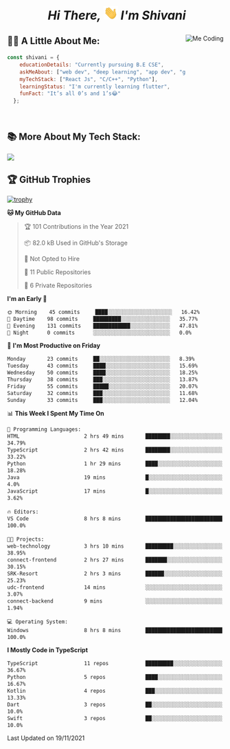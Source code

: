 # <p align="center">️ _Hi There, <img src="https://raw.githubusercontent.com/SanjayDevTech/SanjayDevTech/master/assets/wave.gif" alt="waving hand" width="33px"> I'm Shivani_</p>

<img align="right" alt="Me Coding" height="200" src="https://media.giphy.com/media/L1R1tvI9svkIWwpVYr/giphy.gif">

## 👩‍💻 **A Little About Me:**
```jsx
const shivani = {
    educationDetails: "Currently pursuing B.E CSE",
    askMeAbout: ["web dev", "deep learning", "app dev", "gardening"],
    myTechStack: ["React Js", "C/C++", "Python"],
    learningStatus: "I'm currently learning flutter",
    funFact: "It’s all 0’s and 1’s😂"
  };
```

<br/>

## 📚 **More About My Tech Stack:**

   <img align="center" src="https://github-readme-stats.vercel.app/api/top-langs/?username=shivu-srk&layout=compact&theme=vue-dark"/>
   <br/>
   
## 🏆 GitHub Trophies

[![trophy](https://github-profile-trophy.vercel.app/?username=shivu-srk&theme=nord&column=7)](https://github.com/ryo-ma/github-profile-trophy)

<!--START_SECTION:waka-->
**🐱 My GitHub Data** 

> 🏆 101 Contributions in the Year 2021
 > 
> 📦 82.0 kB Used in GitHub's Storage 
 > 
> 🚫 Not Opted to Hire
 > 
> 📜 11 Public Repositories 
 > 
> 🔑 6 Private Repositories  
 > 
**I'm an Early 🐤** 

```text
🌞 Morning    45 commits     ████░░░░░░░░░░░░░░░░░░░░░   16.42% 
🌆 Daytime    98 commits     █████████░░░░░░░░░░░░░░░░   35.77% 
🌃 Evening    131 commits    ████████████░░░░░░░░░░░░░   47.81% 
🌙 Night      0 commits      ░░░░░░░░░░░░░░░░░░░░░░░░░   0.0%

```
📅 **I'm Most Productive on Friday** 

```text
Monday       23 commits     ██░░░░░░░░░░░░░░░░░░░░░░░   8.39% 
Tuesday      43 commits     ████░░░░░░░░░░░░░░░░░░░░░   15.69% 
Wednesday    50 commits     ████░░░░░░░░░░░░░░░░░░░░░   18.25% 
Thursday     38 commits     ███░░░░░░░░░░░░░░░░░░░░░░   13.87% 
Friday       55 commits     █████░░░░░░░░░░░░░░░░░░░░   20.07% 
Saturday     32 commits     ███░░░░░░░░░░░░░░░░░░░░░░   11.68% 
Sunday       33 commits     ███░░░░░░░░░░░░░░░░░░░░░░   12.04%

```


📊 **This Week I Spent My Time On** 

```text
💬 Programming Languages: 
HTML                     2 hrs 49 mins       ████████░░░░░░░░░░░░░░░░░   34.79% 
TypeScript               2 hrs 42 mins       ████████░░░░░░░░░░░░░░░░░   33.22% 
Python                   1 hr 29 mins        ████░░░░░░░░░░░░░░░░░░░░░   18.28% 
Java                     19 mins             █░░░░░░░░░░░░░░░░░░░░░░░░   4.0% 
JavaScript               17 mins             █░░░░░░░░░░░░░░░░░░░░░░░░   3.62%

🔥 Editors: 
VS Code                  8 hrs 8 mins        █████████████████████████   100.0%

🐱‍💻 Projects: 
web-technology           3 hrs 10 mins       █████████░░░░░░░░░░░░░░░░   38.95% 
connect-frontend         2 hrs 27 mins       ███████░░░░░░░░░░░░░░░░░░   30.15% 
SRK-Resort               2 hrs 3 mins        ██████░░░░░░░░░░░░░░░░░░░   25.23% 
udc-frontend             14 mins             ░░░░░░░░░░░░░░░░░░░░░░░░░   3.07% 
connect-backend          9 mins              ░░░░░░░░░░░░░░░░░░░░░░░░░   1.94%

💻 Operating System: 
Windows                  8 hrs 8 mins        █████████████████████████   100.0%

```

**I Mostly Code in TypeScript** 

```text
TypeScript               11 repos            █████████░░░░░░░░░░░░░░░░   36.67% 
Python                   5 repos             ████░░░░░░░░░░░░░░░░░░░░░   16.67% 
Kotlin                   4 repos             ███░░░░░░░░░░░░░░░░░░░░░░   13.33% 
Dart                     3 repos             ██░░░░░░░░░░░░░░░░░░░░░░░   10.0% 
Swift                    3 repos             ██░░░░░░░░░░░░░░░░░░░░░░░   10.0%

```



 Last Updated on 19/11/2021
<!--END_SECTION:waka-->

